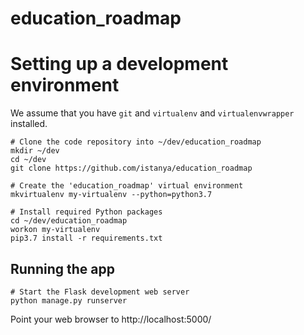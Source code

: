 # education_roadmap


# Setting up a development environment

We assume that you have `git` and `virtualenv` and `virtualenvwrapper` installed.

    # Clone the code repository into ~/dev/education_roadmap
    mkdir ~/dev
    cd ~/dev
    git clone https://github.com/istanya/education_roadmap

    # Create the 'education_roadmap' virtual environment
    mkvirtualenv my-virtualenv --python=python3.7

    # Install required Python packages
    cd ~/dev/education_roadmap
    workon my-virtualenv
    pip3.7 install -r requirements.txt


## Running the app

    # Start the Flask development web server
    python manage.py runserver

Point your web browser to http://localhost:5000/